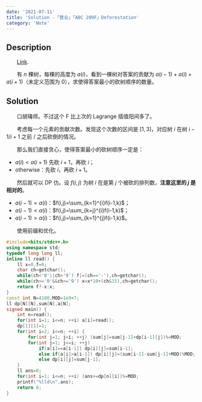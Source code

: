 ```yaml
---
date: '2021-07-11'
title: 'Solution -「营业」「ABC 209F」Deforestation'
category: 'Note'
---
```


## Description

&emsp;&emsp;[Link](https://atcoder.jp/contests/abc209/tasks/abc209_f).

&emsp;&emsp;有 $n$ 棵树，每棵的高度为 $a(i)$，看到一棵树对答案的贡献为 $a(i-1)+a(i)+a(i+1)$（未定义范围为 $0$），求使得答案最小的砍树顺序的数量。

## Solution

&emsp;&emsp;口胡瑇师。不过这个 F 比上次的 Lagrange 插值阳间多了。

&emsp;&emsp;考虑每一个元素的贡献次数。发现这个次数的区间是 $[1,3]$，对应树 $i$ 在树 $i-1/i+1$ 之前 / 之后砍倒的情况。

&emsp;&emsp;那么我们直接贪心，使得答案最小的砍树顺序一定是：

- $a(i)<a(i+1)$ 先砍 $i+1$，再砍 $i$；
- otherwise：先砍 $i$，再砍 $i+1$。

&emsp;&emsp;然后就可以 DP 仂。设 $f(i,j)$ 为树 $i$ 在是第 $j$ 个被砍的排列数，**注意这里的 $j$ 是相对的**。

- $a(i-1)=a(i)$：$f(i,j)=\sum_{k=1}^{i}f(i-1,k)$；
- $a(i-1)<a(i)$：$f(i,j)=\sum_{k=j}^{i}f(i-1,k)$；
- $a(i-1)>a(i)$：$f(i,j)=\sum_{k=1}^{j}f(i-1,k)$。

&emsp;&emsp;使用前缀和优化。

```cpp
#include<bits/stdc++.h>
using namespace std;
typedef long long ll;
inline ll read() {
	ll x=0,f=0;
	char ch=getchar();
	while(ch<'0'||ch>'9') f|=(ch=='-'),ch=getchar();
	while(ch>='0'&&ch<='9') x=x*10+(ch&15),ch=getchar();
	return f?-x:x;
}
const int N=4100,MOD=1e9+7;
ll dp[N][N],sum[N],a[N];
signed main() {
	int n=read();
	for(int i=1; i<=n; ++i) a[i]=read();
	dp[1][1]=1;
	for(int i=2; i<=n; ++i) {
		for(int j=1; j<i; ++j) (sum[j]=sum[j-1]+dp[i-1][j])%=MOD;
		for(int j=1; j<=i; ++j)
			if(a[i]==a[i-1]) dp[i][j]=sum[i-1];
			else if(a[i]>a[i-1]) dp[i][j]=(sum[i-1]-sum[j-1]+MOD)%MOD;
			else dp[i][j]=sum[j-1];
	}
	ll ans=0;
	for(int i=1; i<=n; ++i) (ans+=dp[n][i])%=MOD;
	printf("%lld\n",ans);
	return 0;
}
```